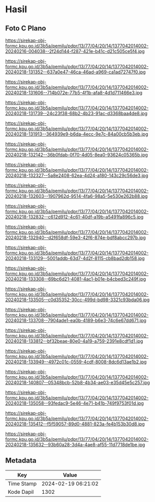# Hasil

## Foto C Plano

https://sirekap-obj-formc.kpu.go.id/3b5a/pemilu/pdpr/13/77/04/20/14/1377042014002-20240216-004038--2f24d144-f287-421e-b41c-d21c505ce5f4.jpg

https://sirekap-obj-formc.kpu.go.id/3b5a/pemilu/pdpr/13/77/04/20/14/1377042014002-20240218-131352--637a0e47-46ca-46ad-a969-ca1ad72747f0.jpg

https://sirekap-obj-formc.kpu.go.id/3b5a/pemilu/pdpr/13/77/04/20/14/1377042014002-20240218-131606--714b072e-77b5-4f1b-afa8-4d1d711466e3.jpg

https://sirekap-obj-formc.kpu.go.id/3b5a/pemilu/pdpr/13/77/04/20/14/1377042014002-20240218-131739--24c23f38-68b2-4b23-91ac-d3368baa4de8.jpg

https://sirekap-obj-formc.kpu.go.id/3b5a/pemilu/pdpr/13/77/04/20/14/1377042014002-20240218-131913--364939e9-b6da-4ecc-9e7c-84a00cb5b3eb.jpg

https://sirekap-obj-formc.kpu.go.id/3b5a/pemilu/pdpr/13/77/04/20/14/1377042014002-20240218-132142--36b0fdab-0f70-4d05-8ea0-93624c05365b.jpg

https://sirekap-obj-formc.kpu.go.id/3b5a/pemilu/pdpr/13/77/04/20/14/1377042014002-20240218-132327--5a8e2408-62ea-4d24-a180-143c29c56de3.jpg

https://sirekap-obj-formc.kpu.go.id/3b5a/pemilu/pdpr/13/77/04/20/14/1377042014002-20240218-132603--1907962d-9514-4fa6-98a5-5e530e262b88.jpg

https://sirekap-obj-formc.kpu.go.id/3b5a/pemilu/pdpr/13/77/04/20/14/1377042014002-20240218-132832--c612d912-4c61-40df-a19b-a5491fa896c5.jpg

https://sirekap-obj-formc.kpu.go.id/3b5a/pemilu/pdpr/13/77/04/20/14/1377042014002-20240218-132940--d2f658df-59e3-42f6-874e-bdf8abcc297b.jpg

https://sirekap-obj-formc.kpu.go.id/3b5a/pemilu/pdpr/13/77/04/20/14/1377042014002-20240218-133129--5001addb-63d7-4d2f-8115-cb8bad2db158.jpg

https://sirekap-obj-formc.kpu.go.id/3b5a/pemilu/pdpr/13/77/04/20/14/1377042014002-20240218-133308--69bc6d21-4081-4ac1-b01e-b4cbed3c249f.jpg

https://sirekap-obj-formc.kpu.go.id/3b5a/pemilu/pdpr/13/77/04/20/14/1377042014002-20240218-133505--c0d35352-30cc-499d-bd98-3321c93bda06.jpg

https://sirekap-obj-formc.kpu.go.id/3b5a/pemilu/pdpr/13/77/04/20/14/1377042014002-20240218-133708--7904ade1-ea0b-4189-b6e3-74c6e67dd671.jpg

https://sirekap-obj-formc.kpu.go.id/3b5a/pemilu/pdpr/13/77/04/20/14/1377042014002-20240218-133812--bf32beae-80e0-4a19-a759-2391e8cdf1d1.jpg

https://sirekap-obj-formc.kpu.go.id/3b5a/pemilu/pdpr/13/77/04/20/14/1377042014002-20240218-133949--4972c01c-0559-4cdf-8008-8dc6d13ae1b2.jpg

https://sirekap-obj-formc.kpu.go.id/3b5a/pemilu/pdpr/13/77/04/20/14/1377042014002-20240218-140807--05348bcb-52b8-4b34-ae03-e35d45e5c257.jpg

https://sirekap-obj-formc.kpu.go.id/3b5a/pemilu/pdpr/13/77/04/20/14/1377042014002-20240218-135058--93fedac9-5e46-4e71-b41b-749f9753f01d.jpg

https://sirekap-obj-formc.kpu.go.id/3b5a/pemilu/pdpr/13/77/04/20/14/1377042014002-20240218-135412--f5f59057-89d0-4881-823a-fe4b153b30d8.jpg

https://sirekap-obj-formc.kpu.go.id/3b5a/pemilu/pdpr/13/77/04/20/14/1377042014002-20240218-135632--93b60a28-3d4a-4ae8-af55-11d7718de1be.jpg


## Metadata

| Key        | Value               |
| ---------- | ------------------- |
| Time Stamp | 2024-02-19 06:21:02 |
| Kode Dapil | 1302                |



